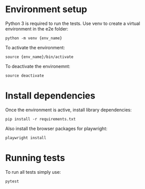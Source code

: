 # Environment setup

Python 3 is required to run the tests. Use venv to create a virtual environment in the e2e folder:

```python -m venv {env_name}```

To activate the environment:

```source {env_name}/bin/activate```

To deactivate the environemnt:

```source deactivate```

# Install dependencies

Once the environment is active, install library dependencies:

```pip install -r requirements.txt```

Also install the browser packages for playwright:

```playwright install```

# Running tests

To run all tests simply use:

```pytest```

